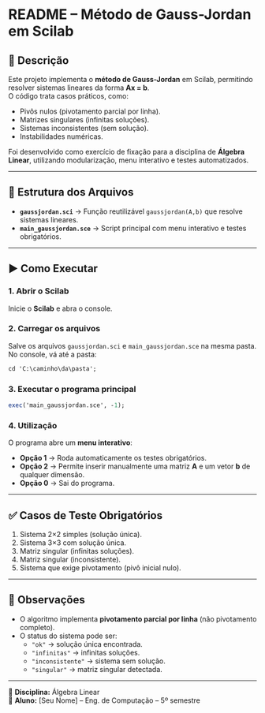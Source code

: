 # README – Método de Gauss-Jordan em Scilab  

## 📌 Descrição  
Este projeto implementa o **método de Gauss-Jordan** em Scilab, permitindo resolver sistemas lineares da forma **Ax = b**.  
O código trata casos práticos, como:  
- Pivôs nulos (pivotamento parcial por linha).  
- Matrizes singulares (infinitas soluções).  
- Sistemas inconsistentes (sem solução).  
- Instabilidades numéricas.  

Foi desenvolvido como exercício de fixação para a disciplina de **Álgebra Linear**, utilizando modularização, menu interativo e testes automatizados.  

---

## 📂 Estrutura dos Arquivos
- **`gaussjordan.sci`** → Função reutilizável `gaussjordan(A,b)` que resolve sistemas lineares.  
- **`main_gaussjordan.sce`** → Script principal com menu interativo e testes obrigatórios.  

---

## ▶️ Como Executar  

### 1. Abrir o Scilab  
Inicie o **Scilab** e abra o console.  

### 2. Carregar os arquivos  
Salve os arquivos `gaussjordan.sci` e `main_gaussjordan.sce` na mesma pasta.  
No console, vá até a pasta:  

```scilab
cd 'C:\caminho\da\pasta';
```

### 3. Executar o programa principal  
```scilab
exec('main_gaussjordan.sce', -1);
```

### 4. Utilização  
O programa abre um **menu interativo**:  
- **Opção 1** → Roda automaticamente os testes obrigatórios.  
- **Opção 2** → Permite inserir manualmente uma matriz **A** e um vetor **b** de qualquer dimensão.  
- **Opção 0** → Sai do programa.  

---

## ✅ Casos de Teste Obrigatórios  
1. Sistema 2×2 simples (solução única).  
2. Sistema 3×3 com solução única.  
3. Matriz singular (infinitas soluções).  
4. Matriz singular (inconsistente).  
5. Sistema que exige pivotamento (pivô inicial nulo).  

---

## 📖 Observações  
- O algoritmo implementa **pivotamento parcial por linha** (não pivotamento completo).  
- O status do sistema pode ser:  
  - `"ok"` → solução única encontrada.  
  - `"infinitas"` → infinitas soluções.  
  - `"inconsistente"` → sistema sem solução.  
  - `"singular"` → matriz singular detectada.  

---

📌 **Disciplina:** Álgebra Linear  
📌 **Aluno:** [Seu Nome] – Eng. de Computação – 5º semestre  
